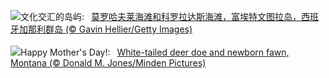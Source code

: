 ![](https://www.bing.com/th?id=OHR.MorroJable_ZH-CN7382027688_UHD.jpg&w=1000)文化交汇的岛屿:&nbsp;&ensp;[莫罗哈夫莱海滩和科罗拉达斯海滩，富埃特文图拉岛，西班牙加那利群岛 (© Gavin Hellier/Getty Images)](https://www.bing.com/th?id=OHR.MorroJable_ZH-CN7382027688_UHD.jpg)
<br><br/>
![](https://www.bing.com/th?id=OHR.OdocoileusVirginianus_EN-US1668598337_UHD.jpg&w=1000)Happy Mother's Day!:&nbsp;&ensp;[White-tailed deer doe and newborn fawn, Montana (© Donald M. Jones/Minden Pictures)](https://www.bing.com/th?id=OHR.OdocoileusVirginianus_EN-US1668598337_UHD.jpg)
<br><br/>
